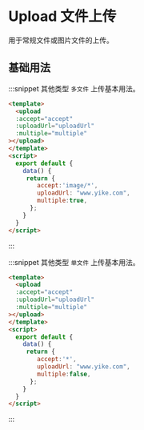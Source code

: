 # Upload 文件上传

用于常规文件或图片文件的上传。

## 基础用法

:::snippet 其他类型 `多文件` 上传基本用法。

```html
<template>
  <upload
  :accept="accept"
  :uploadUrl="uploadUrl"
  :multiple="multiple"
></upload>
</template>
<script>
  export default {
    data() {
     return {
        accept:'image/*',
        uploadUrl: "www.yike.com",
        multiple:true,
      };
    }
  }
</script>
```

:::

:::snippet 其他类型 `单文件` 上传基本用法。

```html
<template>
  <upload
  :accept="accept"
  :uploadUrl="uploadUrl"
  :multiple="multiple"
></upload>
</template>
<script>
  export default {
    data() {
     return {
        accept:'*',
        uploadUrl: "www.yike.com",
        multiple:false,
      };
    }
  }
</script>
```

:::